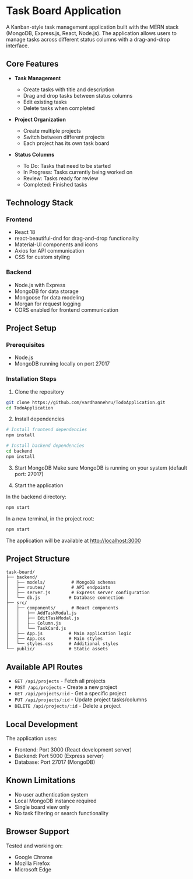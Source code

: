 # Task Board Application

A Kanban-style task management application built with the MERN stack (MongoDB, Express.js, React, Node.js). The application allows users to manage tasks across different status columns with a drag-and-drop interface.

## Core Features

- **Task Management**
  - Create tasks with title and description
  - Drag and drop tasks between status columns
  - Edit existing tasks
  - Delete tasks when completed

- **Project Organization**
  - Create multiple projects
  - Switch between different projects
  - Each project has its own task board

- **Status Columns**
  - To Do: Tasks that need to be started
  - In Progress: Tasks currently being worked on
  - Review: Tasks ready for review
  - Completed: Finished tasks

## Technology Stack

### Frontend
- React 18
- react-beautiful-dnd for drag-and-drop functionality
- Material-UI components and icons
- Axios for API communication
- CSS for custom styling

### Backend
- Node.js with Express
- MongoDB for data storage
- Mongoose for data modeling
- Morgan for request logging
- CORS enabled for frontend communication

## Project Setup

### Prerequisites
- Node.js
- MongoDB running locally on port 27017

### Installation Steps

1. Clone the repository
```bash
git clone https://github.com/vardhannehru/TodoApplication.git
cd TodoApplication
```

2. Install dependencies
```bash
# Install frontend dependencies
npm install

# Install backend dependencies
cd backend
npm install
```

3. Start MongoDB
Make sure MongoDB is running on your system (default port: 27017)

4. Start the application

In the backend directory:
```bash
npm start
```

In a new terminal, in the project root:
```bash
npm start
```

The application will be available at [http://localhost:3000](http://localhost:3000)

## Project Structure

```
task-board/
├── backend/
│   ├── models/          # MongoDB schemas
│   ├── routes/          # API endpoints
│   ├── server.js        # Express server configuration
│   └── db.js           # Database connection
├── src/
│   ├── components/      # React components
│   │   ├── AddTaskModal.js
│   │   ├── EditTaskModal.js
│   │   ├── Column.js
│   │   └── TaskCard.js
│   ├── App.js          # Main application logic
│   ├── App.css         # Main styles
│   └── styles.css      # Additional styles
└── public/             # Static assets
```

## Available API Routes

- `GET /api/projects` - Fetch all projects
- `POST /api/projects` - Create a new project
- `GET /api/projects/:id` - Get a specific project
- `PUT /api/projects/:id` - Update project tasks/columns
- `DELETE /api/projects/:id` - Delete a project

## Local Development

The application uses:
- Frontend: Port 3000 (React development server)
- Backend: Port 5000 (Express server)
- Database: Port 27017 (MongoDB)

## Known Limitations

- No user authentication system
- Local MongoDB instance required
- Single board view only
- No task filtering or search functionality

## Browser Support

Tested and working on:
- Google Chrome
- Mozilla Firefox
- Microsoft Edge
